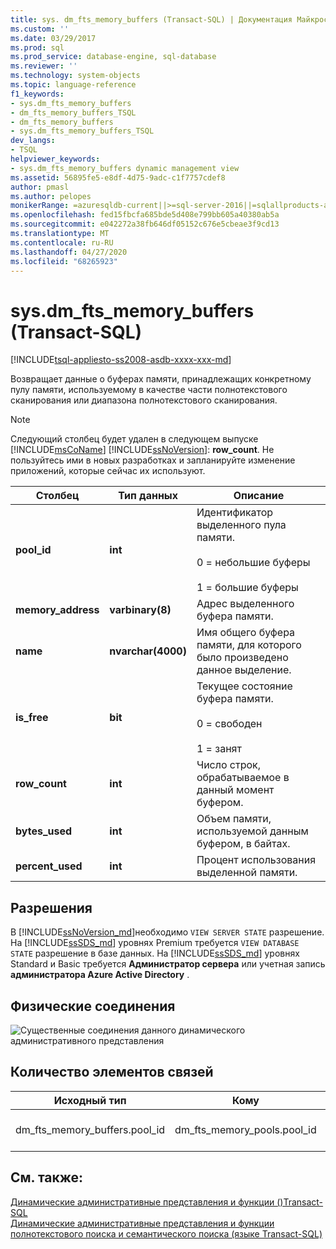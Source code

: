 ```yaml
---
title: sys. dm_fts_memory_buffers (Transact-SQL) | Документация Майкрософт
ms.custom: ''
ms.date: 03/29/2017
ms.prod: sql
ms.prod_service: database-engine, sql-database
ms.reviewer: ''
ms.technology: system-objects
ms.topic: language-reference
f1_keywords:
- sys.dm_fts_memory_buffers
- dm_fts_memory_buffers_TSQL
- dm_fts_memory_buffers
- sys.dm_fts_memory_buffers_TSQL
dev_langs:
- TSQL
helpviewer_keywords:
- sys.dm_fts_memory_buffers dynamic management view
ms.assetid: 56895fe5-e8df-4d75-9adc-c1f7757cdef8
author: pmasl
ms.author: pelopes
monikerRange: =azuresqldb-current||>=sql-server-2016||=sqlallproducts-allversions||>=sql-server-linux-2017||=azuresqldb-mi-current
ms.openlocfilehash: fed15fbcfa685bde5d408e799bb605a40380ab5a
ms.sourcegitcommit: e042272a38fb646df05152c676e5cbeae3f9cd13
ms.translationtype: MT
ms.contentlocale: ru-RU
ms.lasthandoff: 04/27/2020
ms.locfileid: "68265923"
---
```

# <a name="sysdm_fts_memory_buffers-transact-sql"></a>sys.dm_fts_memory_buffers (Transact-SQL)
[!INCLUDE[tsql-appliesto-ss2008-asdb-xxxx-xxx-md](../../includes/tsql-appliesto-ss2008-asdb-xxxx-xxx-md.md)]

  Возвращает данные о буферах памяти, принадлежащих конкретному пулу памяти, используемому в качестве части полнотекстового сканирования или диапазона полнотекстового сканирования.  
  
> [!NOTE]
> Следующий столбец будет удален в следующем выпуске [!INCLUDE[msCoName](../../includes/msconame-md.md)] [!INCLUDE[ssNoVersion](../../includes/ssnoversion-md.md)]: **row_count**. Не пользуйтесь ими в новых разработках и запланируйте изменение приложений, которые сейчас их используют.  

  
|Столбец|Тип данных|Описание|  
|------------|---------------|-----------------|  
|**pool_id**|**int**|Идентификатор выделенного пула памяти.<br /><br /> 0 = небольшие буферы<br /><br /> 1 = большие буферы|  
|**memory_address**|**varbinary(8)**|Адрес выделенного буфера памяти.|  
|**name**|**nvarchar(4000)**|Имя общего буфера памяти, для которого было произведено данное выделение.|  
|**is_free**|**bit**|Текущее состояние буфера памяти.<br /><br /> 0 = свободен<br /><br /> 1 = занят|  
|**row_count**|**int**|Число строк, обрабатываемое в данный момент буфером.|  
|**bytes_used**|**int**|Объем памяти, используемой данным буфером, в байтах.|  
|**percent_used**|**int**|Процент использования выделенной памяти.|  
  
## <a name="permissions"></a>Разрешения  

В [!INCLUDE[ssNoVersion_md](../../includes/ssnoversion-md.md)]необходимо `VIEW SERVER STATE` разрешение.   
На [!INCLUDE[ssSDS_md](../../includes/sssds-md.md)] уровнях Premium требуется `VIEW DATABASE STATE` разрешение в базе данных. На [!INCLUDE[ssSDS_md](../../includes/sssds-md.md)] уровнях Standard и Basic требуется **Администратор сервера** или учетная запись **администратора Azure Active Directory** .   
  
## <a name="physical-joins"></a>Физические соединения  
 ![Существенные соединения данного динамического административного представления](../../relational-databases/system-dynamic-management-views/media/join-dm-fts-memory-buffers-1.gif "Существенные соединения данного динамического административного представления")  
  
## <a name="relationship-cardinalities"></a>Количество элементов связей  
  
|Исходный тип|Кому|Связь|  
|----------|--------|------------------|  
|dm_fts_memory_buffers.pool_id|dm_fts_memory_pools.pool_id|«многие к одному»|  
  
## <a name="see-also"></a>См. также:  
 [Динамические административные представления и функции &#40;&#41;Transact-SQL](~/relational-databases/system-dynamic-management-views/system-dynamic-management-views.md)   
 [Динамические административные представления и функции полнотекстового поиска и семантического поиска &#40;языке Transact-SQL&#41;](../../relational-databases/system-dynamic-management-views/full-text-and-semantic-search-dynamic-management-views-functions.md)  
  
  

